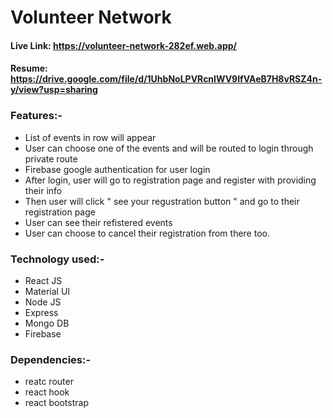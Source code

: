 # Volunteer Network
#### Live Link: https://volunteer-network-282ef.web.app/
#### Resume: https://drive.google.com/file/d/1UhbNoLPVRcnIWV9IfVAeB7H8vRSZ4n-y/view?usp=sharing

### Features:-
- List of events in row will appear
- User can choose one of the events and will be routed to login through private route
- Firebase google authentication for user login
- After login, user will go to registration page and register with providing their info
- Then user will click " see your regustration button " and go to their registration page 
- User can see their refistered events
- User can choose to cancel their registration from there too.

### Technology used:-
- React JS 
- Material UI
- Node JS
- Express
- Mongo DB
- Firebase 
  
### Dependencies:-
- reatc router
- react hook
- react bootstrap

  


